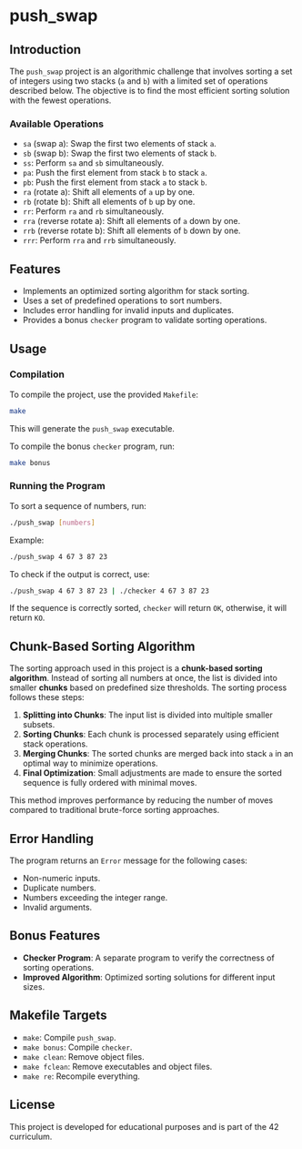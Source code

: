 # push_swap

## Introduction
The `push_swap` project is an algorithmic challenge that involves sorting a set of integers using two stacks (`a` and `b`) with a limited set of operations described below. The objective is to find the most efficient sorting solution with the fewest operations.

### Available Operations
- `sa` (swap a): Swap the first two elements of stack `a`.
- `sb` (swap b): Swap the first two elements of stack `b`.
- `ss`: Perform `sa` and `sb` simultaneously.
- `pa`: Push the first element from stack `b` to stack `a`.
- `pb`: Push the first element from stack `a` to stack `b`.
- `ra` (rotate a): Shift all elements of `a` up by one.
- `rb` (rotate b): Shift all elements of `b` up by one.
- `rr`: Perform `ra` and `rb` simultaneously.
- `rra` (reverse rotate a): Shift all elements of `a` down by one.
- `rrb` (reverse rotate b): Shift all elements of `b` down by one.
- `rrr`: Perform `rra` and `rrb` simultaneously.

## Features
- Implements an optimized sorting algorithm for stack sorting.
- Uses a set of predefined operations to sort numbers.
- Includes error handling for invalid inputs and duplicates.
- Provides a bonus `checker` program to validate sorting operations.

## Usage
### Compilation
To compile the project, use the provided `Makefile`:
```sh
make
```
This will generate the `push_swap` executable.

To compile the bonus `checker` program, run:
```sh
make bonus
```

### Running the Program
To sort a sequence of numbers, run:
```sh
./push_swap [numbers]
```
Example:
```sh
./push_swap 4 67 3 87 23
```
To check if the output is correct, use:
```sh
./push_swap 4 67 3 87 23 | ./checker 4 67 3 87 23
```
If the sequence is correctly sorted, `checker` will return `OK`, otherwise, it will return `KO`.

## Chunk-Based Sorting Algorithm
The sorting approach used in this project is a **chunk-based sorting algorithm**. Instead of sorting all numbers at once, the list is divided into smaller **chunks** based on predefined size thresholds. The sorting process follows these steps:
1. **Splitting into Chunks**: The input list is divided into multiple smaller subsets.
2. **Sorting Chunks**: Each chunk is processed separately using efficient stack operations.
3. **Merging Chunks**: The sorted chunks are merged back into stack `a` in an optimal way to minimize operations.
4. **Final Optimization**: Small adjustments are made to ensure the sorted sequence is fully ordered with minimal moves.

This method improves performance by reducing the number of moves compared to traditional brute-force sorting approaches.

## Error Handling
The program returns an `Error` message for the following cases:
- Non-numeric inputs.
- Duplicate numbers.
- Numbers exceeding the integer range.
- Invalid arguments.

## Bonus Features
- **Checker Program**: A separate program to verify the correctness of sorting operations.
- **Improved Algorithm**: Optimized sorting solutions for different input sizes.

## Makefile Targets
- `make`: Compile `push_swap`.
- `make bonus`: Compile `checker`.
- `make clean`: Remove object files.
- `make fclean`: Remove executables and object files.
- `make re`: Recompile everything.

## License
This project is developed for educational purposes and is part of the 42 curriculum.

